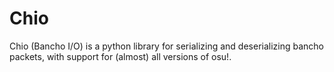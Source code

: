 
# Chio

Chio (Bancho I/O) is a python library for serializing and deserializing bancho packets, with support for (almost) all versions of osu!.

